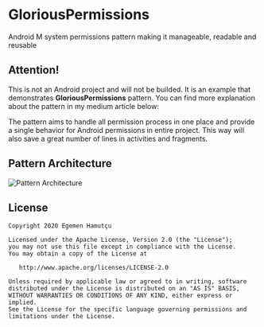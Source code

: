 # GloriousPermissions
Android M system permissions pattern making it manageable, readable and reusable

## Attention!
This is not an Android project and will not be builded. It is an example that demonstrates **GloriousPermissions** pattern. You can find more explanation about the pattern in my medium article below:



The pattern aims to handle all permission process in one place and provide a single behavior for Android permissions in entire project. This way will also save a great number of lines in activities and fragments.

## Pattern Architecture
![Pattern Architecture](https://cdn-images-1.medium.com/max/2560/1*w-bBaMYaLqRusu8mBaD26g.png)

## License
````
Copyright 2020 Egemen Hamutçu

Licensed under the Apache License, Version 2.0 (the "License");
you may not use this file except in compliance with the License.
You may obtain a copy of the License at

   http://www.apache.org/licenses/LICENSE-2.0

Unless required by applicable law or agreed to in writing, software
distributed under the License is distributed on an "AS IS" BASIS,
WITHOUT WARRANTIES OR CONDITIONS OF ANY KIND, either express or implied.
See the License for the specific language governing permissions and
limitations under the License.
